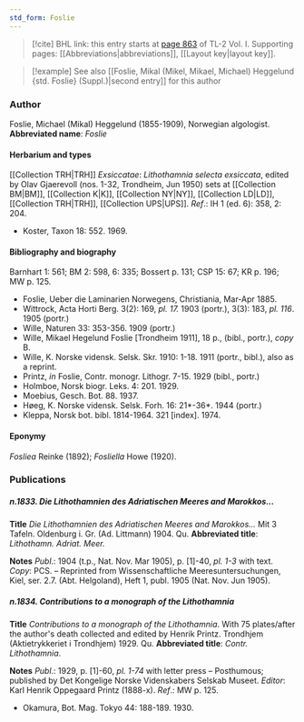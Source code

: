 ```yaml
---
std_form: Foslie
---
```


> [!cite] BHL link: this entry starts at [page 863](https://www.biodiversitylibrary.org/page/33120994) of TL-2 Vol. I.
> Supporting pages: [[Abbreviations|abbreviations]], [[Layout key|layout key]].

> [!example] See also [[Foslie, Mikal (Mikel, Mikael, Michael) Heggelund {std. Foslie} (Suppl.)|second entry]] for this author

### Author

Foslie, Michael (Mikal) Heggelund (1855-1909), Norwegian algologist. 
**Abbreviated name**: *Foslie*

#### Herbarium and types

[[Collection TRH|TRH]]
*Exsiccatae*: *Lithothamnia selecta exsiccata*, edited by Olav Gjaerevoll (nos. 1-32, Trondheim, Jun 1950) sets at [[Collection BM|BM]], [[Collection K|K]], [[Collection NY|NY]], [[Collection LD|LD]], [[Collection TRH|TRH]], [[Collection UPS|UPS]].
*Ref*.: IH 1 (ed. 6): 358, 2: 204.
- Koster, Taxon 18: 552. 1969.

#### Bibliography and biography

Barnhart 1: 561; BM 2: 598, 6: 335; Bossert p. 131; CSP 15: 67; KR p. 196; MW p. 125.
- Foslie, Ueber die Laminarien Norwegens, Christiania, Mar-Apr 1885.
- Wittrock, Acta Horti Berg. 3(2): 169, *pl. 17.* 1903 (portr.), 3(3): 183, *pl. 116*. 1905 (portr.)
- Wille, Naturen 33: 353-356. 1909 (portr.)
- Wille, Mikael Hegelund Foslie \[Trondheim 1911\], 18 p., (bibl., portr.), *copy* B.
- Wille, K. Norske vidensk. Selsk. Skr. 1910: 1-18. 1911 (portr., bibl.), also as a reprint.
- Printz, *in* Foslie, Contr. monogr. Lithogr. 7-15. 1929 (bibl., portr.)
- Holmboe, Norsk biogr. Leks. 4: 201. 1929.
- Moebius, Gesch. Bot. 88. 1937.
- Høeg, K. Norske vidensk. Selsk. Forh. 16: 21\*-36\*. 1944 (portr.)
- Kleppa, Norsk bot. bibl. 1814-1964. 321 \[index\]. 1974.

#### Eponymy

*Fosliea* Reinke (1892); *Fosliella* Howe (1920).

### Publications

##### n.1833. Die Lithothamnien des Adriatischen Meeres and Marokkos...

**Title**
*Die Lithothamnien des Adriatischen Meeres and Marokkos...* Mit 3 Tafeln. Oldenburg i. Gr. (Ad. Littmann) 1904. Qu.
**Abbreviated title**: *Lithothamn. Adriat. Meer.*

**Notes**
*Publ*.: 1904 (t.p., Nat. Nov. Mar 1905), p. \[1\]-40, *pl. 1-3* with text. *Copy*: PCS. – Reprinted from Wissenschaftliche Meeresuntersuchungen, Kiel, ser. 2.7. (Abt. Helgoland), Heft 1, publ. 1905 (Nat. Nov. Jun 1905).

##### n.1834. Contributions to a monograph of the Lithothamnia

**Title**
*Contributions to a monograph of the Lithothamnia*. With 75 plates/after the author's death collected and edited by Henrik Printz. Trondhjem (Aktietrykkeriet i Trondhjem) 1929. Qu.
**Abbreviated title**: *Contr. Lithothamnia*.

**Notes**
*Publ*.: 1929, p. \[1\]-60, *pl. 1-74* with letter press – Posthumous; published by Det Kongelige Norske Videnskabers Selskab Museet.
*Editor*: Karl Henrik Oppegaard Printz (1888-x).
*Ref*.: MW p. 125.
- Okamura, Bot. Mag. Tokyo 44: 188-189. 1930.

